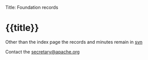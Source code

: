 Title: Foundation records

# {{title}}

Other than the index page the records and minutes remain in [svn](https://svn.apache.org/repos/asf/infrastructure/site/trunk/content/foundation/records/)

Contact the secretary@apache.org

